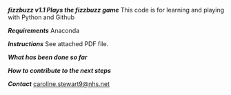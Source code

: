 **_fizzbuzz v1.1
Plays the fizzbuzz game_** 
This code is for learning and playing with Python and Github

**_Requirements_** 
Anaconda 

**_Instructions_** 
See attached PDF file.

**_What has been done so far_** 

**_How to contribute to the next steps_** 

**_Contact_** 
caroline.stewart9@nhs.net
